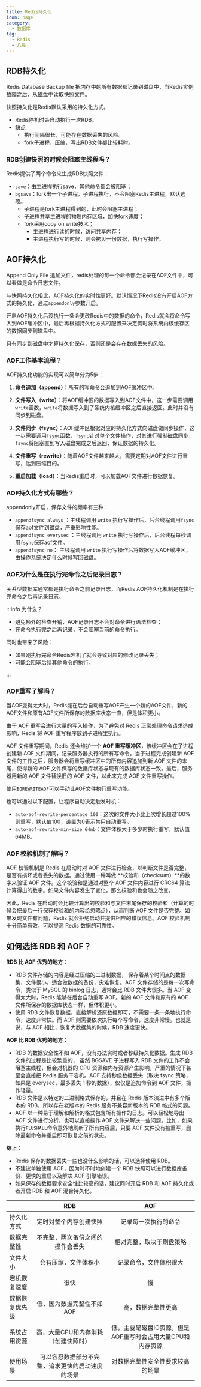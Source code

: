 ```yaml
---
title: Redis持久化
icon: page
category:
  - 数据库
tag:
  - Redis
  - 八股
---
```


## RDB持久化

Redis Database Backup file  把内存中的所有数据都记录到磁盘中，当Redis实例故障之后，从磁盘中读取快照文件。

快照持久化是Redis默认采用的持久化方式。

- Redis停机时会自动执行一次RDB。
- 缺点
  - 执行间隔很长，可能存在数据丢失的风险。
  - fork子进程，压缩，写出RDB文件都比较耗时。

### RDB创建快照的时候会阻塞主线程吗？

Redis提供了两个命令来生成RDB快照文件：

- `save`：由主进程执行save，其他命令都会被阻塞；
- `bgsave`：fork出一个子进程，子进程执行，不会阻塞Redis主进程，默认选项。
  - 子进程是fork主进程得到的，此时会阻塞主进程；
  - 子进程共享主进程的物理内存区域，加快fork速度；
  - fork采用copy on write技术；
    - 主进程进行读的时候，访问共享内存；
    - 主进程执行写的时候，则会拷贝一份数据，执行写操作。

## AOF持久化

Append Only File 追加文件，redis处理的每一个命令都会记录在AOF文件中，可以看做是命令日志文件。

与快照持久化相比，AOF持久化的实时性更好。默认情况下Redis没有开启AOF方式的持久化，通过`appendonly`参数开启。

开启AOF持久化后没执行一条会更改Redis中的数据的命令，Redis就会将命令写入到AOF缓冲区中，最后再根据持久化方式的配置来决定何时将系统内核缓存区的数据同步到磁盘中。

只有同步到磁盘中才算持久化保存，否则还是会存在数据丢失的风险。

### AOF工作基本流程？

AOF持久化功能的实现可以简单分为5步：

1. **命令追加（append）**：所有的写命令会追加到AOF缓冲区中。

2. **文件写入（write）**：将AOF缓冲区的数据写入到AOF文件中，这一步需要调用`write`函数，`write`将数据写入到了系统内核缓冲区之后直接返回。此时并没有同步到磁盘。
3. **文件同步（fsync）**：AOF缓冲区根据对应的持久化方式向磁盘做同步操作，这一步需要调用`fsync`函数，`fsync`针对单个文件操作，对其进行强制磁盘同步，`fsync`将阻塞直到写入磁盘完成之后返回，保证数据的持久化。
4. **文件重写（rewrite）**：随着AOF文件越来越大，需要定期对AOF文件进行重写，达到压缩目的。
5. **重启加载（load）**：当Redis重启时，可以加载AOF文件进行数据恢复。

### AOF持久化方式有哪些？

appendonly开启，保存文件的频率有三种：

- `appendfsync always`  ：主线程调用 `write` 执行写操作后，后台线程调用`fsync`保存aof文件到磁盘，严重影响性能。
- `appendfsync everysec` ：主线程调用 `write` 执行写操作后，后台线程每秒调用`fsync`保存aof文件。
- `appendfsync no`： 主线程调用 `write` 执行写操作后将数据写入AOF缓冲区，由操作系统决定什么时候写回磁盘。

### AOF为什么是在执行完命令之后记录日志？

关系型数据库通常都是执行命令之前记录日志，而Redis AOF持久化机制是在执行完命令之后再记录日志。

:::info 为什么？

- 避免额外的检查开销，AOF记录日志不会对命令进行语法检查；
- 在命令执行完之后再记录，不会阻塞当前的命令执行。

同时也带来了风险：

- 如果刚执行完命令Redis宕机了就会导致对应的修改记录丢失；
- 可能会阻塞后续其他命令的执行。

:::

### AOF重写了解吗？

当AOF变得太大时，Redis能在后台自动重写AOF产生一个新的AOF文件，新的AOF文件和原有AOF文件所保存的数据库状态一直，但是体积更小。

由于 AOF 重写会进行大量的写入操作，为了避免对 Redis 正常处理命令请求造成影响，Redis 将 AOF 重写程序放到子进程里执行。

AOF 文件重写期间，Redis 还会维护一个 **AOF 重写缓冲区**，该缓冲区会在子进程创建新 AOF 文件期间，记录服务器执行的所有写命令。当子进程完成创建新 AOF 文件的工作之后，服务器会将重写缓冲区中的所有内容追加到新 AOF 文件的末尾，使得新的 AOF 文件保存的数据库状态与现有的数据库状态一致。最后，服务器用新的 AOF 文件替换旧的 AOF 文件，以此来完成 AOF 文件重写操作。

使用`BGREWRITEAOF`可以手动让AOF文件执行重写功能。

也可以通过以下配置，让程序自动决定触发时机：

- `auto-aof-rewrite-percentage 100`：这次的文件大小比上次增长超过100%则重写，默认值100，设置为0表示禁用自动重写。
- `auto-aof-rewrite-min-size 64mb`：文件体积大于多少时执行重写，默认值64MB。

### AOF 校验机制了解吗？

AOF 校验机制是 Redis 在启动时对 AOF 文件进行检查，以判断文件是否完整，是否有损坏或者丢失的数据。通过使用一种叫做 **校验和（checksum）**的数字来验证 AOF 文件。这个校验和是通过对整个 AOF 文件内容进行 CRC64 算法计算得出的数字。如果文件内容发生了变化，那么校验和也会随之改变。

因此，Redis 在启动时会比较计算出的校验和与文件末尾保存的校验和（计算的时候会把最后一行保存校验和的内容给忽略点），从而判断 AOF 文件是否完整。如果发现文件有问题，Redis 就会拒绝启动并提供相应的错误信息。AOF 校验机制十分简单有效，可以提高 Redis 数据的可靠性。

## 如何选择 RDB 和 AOF？

**RDB 比 AOF 优秀的地方**：

- RDB 文件存储的内容是经过压缩的二进制数据， 保存着某个时间点的数据集，文件很小，适合做数据的备份，灾难恢复。AOF 文件存储的是每一次写命令，类似于 MySQL 的 binlog 日志，通常会比 RDB 文件大很多。当 AOF 变得太大时，Redis 能够在后台自动重写 AOF。新的 AOF 文件和原有的 AOF 文件所保存的数据库状态一样，但体积更小。
- 使用 RDB 文件恢复数据，直接解析还原数据即可，不需要一条一条地执行命令，速度非常快。而 AOF 则需要依次执行每个写命令，速度非常慢。也就是说，与 AOF 相比，恢复大数据集的时候，RDB 速度更快。

**AOF 比 RDB 优秀的地方**：

- RDB 的数据安全性不如 AOF，没有办法实时或者秒级持久化数据。生成 RDB 文件的过程是比较繁重的， 虽然 BGSAVE 子进程写入 RDB 文件的工作不会阻塞主线程，但会对机器的 CPU 资源和内存资源产生影响，严重的情况下甚至会直接把 Redis 服务干宕机。AOF 支持秒级数据丢失（取决 fsync 策略，如果是 everysec，最多丢失 1 秒的数据），仅仅是追加命令到 AOF 文件，操作轻量。
- RDB 文件是以特定的二进制格式保存的，并且在 Redis 版本演进中有多个版本的 RDB，所以存在老版本的 Redis 服务不兼容新版本的 RDB 格式的问题。
- AOF 以一种易于理解和解析的格式包含所有操作的日志。可以轻松地导出 AOF 文件进行分析，也可以直接操作 AOF 文件来解决一些问题。比如，如果执行`FLUSHALL`命令意外地刷新了所有内容后，只要 AOF 文件没有被重写，删除最新命令并重启即可恢复之前的状态。

**综上**：

- Redis 保存的数据丢失一些也没什么影响的话，可以选择使用 RDB。
- 不建议单独使用 AOF，因为时不时地创建一个 RDB 快照可以进行数据库备份、更快的重启以及解决 AOF 引擎错误。
- 如果保存的数据要求安全性比较高的话，建议同时开启 RDB 和 AOF 持久化或者开启 RDB 和 AOF 混合持久化。

|                |                       RDB                        |                            AOF                             |
| -------------- | :----------------------------------------------: | :--------------------------------------------------------: |
| 持久化方式     |              定时对整个内存创建快照              |                    记录每一次执行的命令                    |
| 数据完整性     |         不完整，两次备份之间的操作会丢失         |                  相对完整，取决于刷盘策略                  |
| 文件大小       |               会有压缩，文件体积小               |                   记录命令，文件体积很大                   |
| 宕机恢复速度   |                       很快                       |                             慢                             |
| 数据恢复优先级 |            低，因为数据完整性不如AOF             |                     高，数据完整性更高                     |
| 系统占用资源   |       高，大量CPU和内存消耗（创建快照时）        | 低，主要是磁盘IO资源，但是AOF重写时会占用大量CPU和内存资源 |
| 使用场景       | 可以容忍数据部分不完整，追求更快的启动速度的场景 |              对数据完整性安全性要求较高的场景              |

